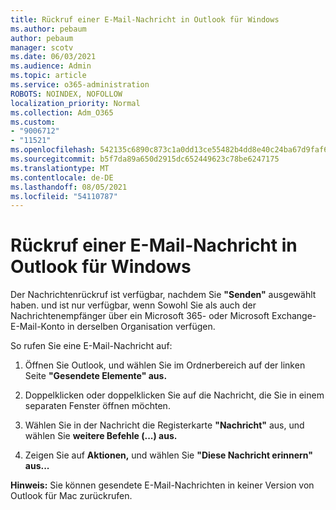 ```yaml
---
title: Rückruf einer E-Mail-Nachricht in Outlook für Windows
ms.author: pebaum
author: pebaum
manager: scotv
ms.date: 06/03/2021
ms.audience: Admin
ms.topic: article
ms.service: o365-administration
ROBOTS: NOINDEX, NOFOLLOW
localization_priority: Normal
ms.collection: Adm_O365
ms.custom:
- "9006712"
- "11521"
ms.openlocfilehash: 542135c6890c873c1a0dd13ce55482b4dd8e40c24ba67d9faf6bd10151de8302
ms.sourcegitcommit: b5f7da89a650d2915dc652449623c78be6247175
ms.translationtype: MT
ms.contentlocale: de-DE
ms.lasthandoff: 08/05/2021
ms.locfileid: "54110787"
---
```

# <a name="how-to-recall-an-email-message-in-outlook-for-windows"></a>Rückruf einer E-Mail-Nachricht in Outlook für Windows

Der Nachrichtenrückruf ist verfügbar, nachdem Sie **"Senden"** ausgewählt haben. und ist nur verfügbar, wenn Sowohl Sie als auch der Nachrichtenempfänger über ein Microsoft 365- oder Microsoft Exchange-E-Mail-Konto in derselben Organisation verfügen. 

So rufen Sie eine E-Mail-Nachricht auf:

1. Öffnen Sie Outlook, und wählen Sie im Ordnerbereich auf der linken Seite **"Gesendete Elemente" aus.**

1. Doppelklicken oder doppelklicken Sie auf die Nachricht, die Sie in einem separaten Fenster öffnen möchten.

1. Wählen Sie in der Nachricht die Registerkarte **"Nachricht"** aus, und wählen Sie **weitere Befehle (...) aus.**

1. Zeigen Sie auf **Aktionen,** und wählen Sie **"Diese Nachricht erinnern" aus...**

**Hinweis:** Sie können gesendete E-Mail-Nachrichten in keiner Version von Outlook für Mac zurückrufen.